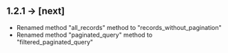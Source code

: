 1.2.1 -> [next]
---------------
* Renamed method "all_records" method to "records_without_pagination"
* Renamed method "paginated_query" method to "filtered_paginated_query"
